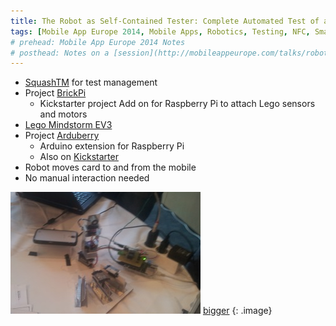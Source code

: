 ```yaml
---
title: The Robot as Self-Contained Tester: Complete Automated Test of a Smartphone NFC Payment Solution (With Live Demo)
tags: [Mobile App Europe 2014, Mobile Apps, Robotics, Testing, NFC, Smartphone]
# prehead: Mobile App Europe 2014 Notes
# posthead: Notes on a [session](http://mobileappeurope.com/talks/robot-self-contained-tester-complete-automated-test-smartphone-nfc-payment-solution-live-demo/ "The Robot as Self-Contained Tester: Complete Automated Test of a Smartphone NFC Payment Solution (With Live Demo)") by Boris Wrubel (Vienna University of Technology) & Andreas Schwarz (Vienna University of Technology) at the [Mobile App Europe 2014](http://mobileappeurope.com/).
---
```


* [SquashTM](http://www.squashtest.org/) for test management
* Project [BrickPi](https://www.kickstarter.com/projects/john-cole/brickpi-lego-bricks-with-a-raspberry-pi-brain)
    * Kickstarter project Add on for Raspberry Pi to attach Lego sensors and motors
* [Lego Mindstorm EV3](http://www.lego.com/en-us/mindstorms/products/ev3/31313-mindstorms-ev3/)
* Project [Arduberry](https://www.dexterindustries.com/Arduberry/)
    * Arduino extension for Raspberry Pi
	* Also on [Kickstarter](https://www.kickstarter.com/projects/john-cole/arduberry-unite-raspberry-pi-and-arduino)
* Robot moves card to and from the mobile
* No manual interaction needed

![Setup](/images/posts/MobileAppEurope2014/TestingRobot_thumb.jpg) [bigger](/images/posts/MobileAppEurope2014/TestingRobot.jpg)
{: .image}

